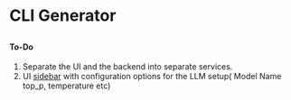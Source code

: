 # CLI Generator

## 

### 

#### To-Do
1. Separate the UI and the backend into separate services. 
2. UI [sidebar](https://docs.streamlit.io/library/api-reference/layout/st.sidebar) with configuration options for the LLM setup( Model Name top_p, temperature etc)